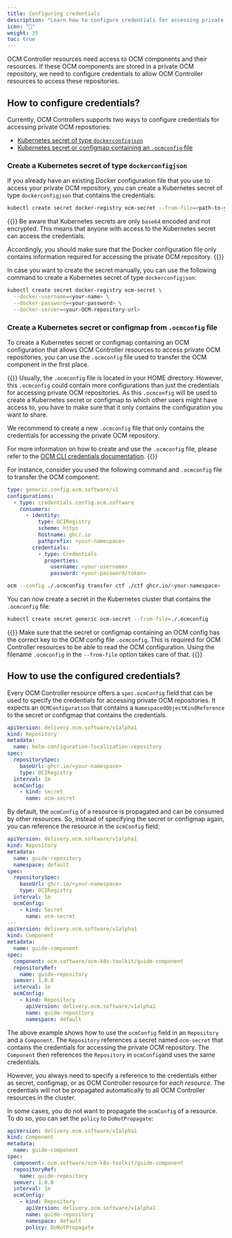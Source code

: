 ```yaml
---
title: Configuring credentials
description: "Learn how to configure credentials for accessing private OCM repositories"
icon: "🔑"
weight: 35
toc: true
---
```


OCM Controller resources need access to OCM components and their resources. If these OCM components are stored in a
private OCM repository, we need to configure credentials to allow OCM Controller resources to access these
repositories.

## How to configure credentials?

Currently, OCM Controllers supports two ways to configure credentials for accessing private OCM repositories:

- [Kubernetes secret of type `dockerconfigjson`](#create-a-kubernetes-secret-of-type-dockerconfigjson)
- [Kubernetes secret or configmap containing an `.ocmconfig` file](#create-a-kubernetes-secret-or-configmap-from-ocmconfig-file)

### Create a Kubernetes secret of type `dockerconfigjson`

If you already have an existing Docker configuration file that you use to access your private OCM repository, you can
create a Kubernetes secret of type `dockerconfigjson` that contains the credentials:

```bash
kubectl create secret docker-registry ocm-secret --from-file=<path-to-your-docker-config-file>
```

{{<callout context="caution">}}
Be aware that Kubernetes secrets are only `base64` encoded and not encrypted. This means that anyone with access to the Kubernetes secret can access the credentials.

Accordingly, you should make sure that the Docker configuration file only contains information required for accessing the private OCM repository.
{{</callout>}}

In case you want to create the secret manually, you can use the following command to create a Kubernetes secret
of type `dockerconfigjson`:

```bash
kubectl create secret docker-registry ocm-secret \
  --docker-username=<your-name> \
  --docker-password=<your-password> \
  --docker-server=<your-OCM-repository-url>
```

### Create a Kubernetes secret or configmap from `.ocmconfig` file

To create a Kubernetes secret or configmap containing an OCM configuration that allows OCM Controller resources
to access private OCM repositories, you can use the `.ocmconfig` file used to transfer the OCM component in the
first place.

{{<callout context="caution">}}
Usually, the `.ocmconfig` file is located in your HOME directory. However, this `.ocmconfig` could contain more
configurations than just the credentials for accessing private OCM repositories. As this `.ocmconfig` will be used
to create a Kubernetes secret or configmap to which other users might have access to, you have to make sure that it
only contains the configuration you want to share.

We recommend to create a new `.ocmconfig` file that only contains the credentials for accessing the private OCM
repository.

For more information on how to create and use the `.ocmconfig` file, please refer to the
[OCM CLI credentials documentation][ocm-credentials].
{{</callout>}}

For instance, consider you used the following command and `.ocmconfig` file to transfer the OCM component:

```yaml
type: generic.config.ocm.software/v1
configurations:
  - type: credentials.config.ocm.software
    consumers:
      - identity:
          type: OCIRegistry
          scheme: https
          hostname: ghcr.io
          pathprefix: <your-namespace>
        credentials:
          - type: Credentials
            properties:
              username: <your-username>
              password: <your-password/token>
```

```bash
ocm --config ./.ocmconfig transfer ctf ./ctf ghcr.io/<your-namespace>
```

You can now create a secret in the Kubernetes cluster that contains the `.ocmconfig` file:

```bash
kubectl create secret generic ocm-secret --from-file=./.ocmconfig
```

{{<callout context="caution">}}
Make sure that the secret or configmap containing an OCM config has the correct key to the OCM config file
`.ocmconfig`. This is required for OCM Controller resources to be able to read the OCM configuration.
Using the filename `.ocmconfig` in the `--from-file` option takes care of that.
{{</callout>}}

## How to use the configured credentials?

Every OCM Controller resource offers a `spec.ocmConfig` field that can be used to specify the credentials for accessing
private OCM repositories. It expects an `OCMConfiguration` that contains a `NamespacedObjectKindReference` to the secret
or configmap that contains the credentials.

```yaml
apiVersion: delivery.ocm.software/v1alpha1
kind: Repository
metadata:
  name: helm-configuration-localization-repository
spec:
  repositorySpec:
    baseUrl: ghcr.io/<your-namespace>
    type: OCIRegistry
  interval: 1m
  ocmConfig:
    - kind: secret
      name: ocm-secret
```

By default, the `ocmConfig` of a resource is propagated and can be consumed by other resources. So, instead of
specifying the secret or configmap again, you can reference the resource in the `ocmConfig` field:

```yaml
apiVersion: delivery.ocm.software/v1alpha1
kind: Repository
metadata:
  name: guide-repository
  namespace: default
spec:
  repositorySpec:
    baseUrl: ghcr.io/<your-namespace>
    type: OCIRegistry
  interval: 1m
  ocmConfig:
    - kind: Secret
      name: ocm-secret
---
apiVersion: delivery.ocm.software/v1alpha1
kind: Component
metadata:
  name: guide-component
spec:
  component: ocm.software/ocm-k8s-toolkit/guide-component
  repositoryRef:
    name: guide-repository
  semver: 1.0.0
  interval: 1m
  ocmConfig:
    - kind: Repository
      apiVersion: delivery.ocm.software/v1alpha1
      name: guide-repository
      namespace: default
```

The above example shows how to use the `ocmConfig` field in an `Repository` and a `Component`. The `Repository`
references a secret named `ocm-secret` that contains the credentials for accessing the private OCM repository.
The `Component` then references the `Repository` in `ocmConfig`and uses the same credentials.

However, you always need to specify a reference to the credentials either as secret, configmap, or as OCM Controller
resource for *each resource*. The credentials will not be propagated automatically to all OCM Controller resources in
the cluster.

In some cases, you do not want to propagate the `ocmConfig` of a resource. To do so, you can set the `policy` to
`DoNotPropagate`:

```yaml
apiVersion: delivery.ocm.software/v1alpha1
kind: Component
metadata:
  name: guide-component
spec:
  component: ocm.software/ocm-k8s-toolkit/guide-component
  repositoryRef:
    name: guide-repository
  semver: 1.0.0
  interval: 1m
  ocmConfig:
    - kind: Repository
      apiVersion: delivery.ocm.software/v1alpha1
      name: guide-repository
      namespace: default
      policy: DoNotPropagate
```

[ocm-credentials]: https://ocm.software/docs/tutorials/creds-in-ocmconfig/
